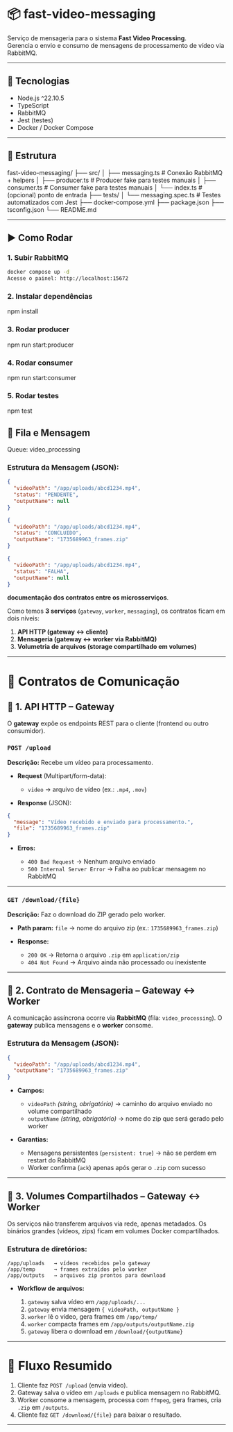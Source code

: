 # 📦 fast-video-messaging

Serviço de mensageria para o sistema **Fast Video Processing**.  
Gerencia o envio e consumo de mensagens de processamento de vídeo via RabbitMQ.

---

## 🚀 Tecnologias
- Node.js ^22.10.5
- TypeScript
- RabbitMQ
- Jest (testes)
- Docker / Docker Compose

---

## 📂 Estrutura

fast-video-messaging/
├── src/
│   ├── messaging.ts      # Conexão RabbitMQ + helpers
│   ├── producer.ts       # Producer fake para testes manuais
│   ├── consumer.ts       # Consumer fake para testes manuais
│   └── index.ts          # (opcional) ponto de entrada
├── tests/
│   └── messaging.spec.ts # Testes automatizados com Jest
├── docker-compose.yml
├── package.json
├── tsconfig.json
└── README.md


---

## ▶️ Como Rodar

### 1. Subir RabbitMQ
```bash
docker compose up -d
Acesse o painel: http://localhost:15672
```

### 2. Instalar dependências
npm install

### 3. Rodar producer
npm run start:producer

### 4. Rodar consumer
npm run start:consumer

### 5. Rodar testes
npm test

## 🔗 Fila e Mensagem

Queue: video_processing
### Estrutura da Mensagem (JSON):

```json
{
  "videoPath": "/app/uploads/abcd1234.mp4",
  "status": "PENDENTE", 
  "outputName": null
}
```
```json
{
  "videoPath": "/app/uploads/abcd1234.mp4",
  "status": "CONCLUIDO", 
  "outputName": "1735689963_frames.zip"
}
```
```json
{
  "videoPath": "/app/uploads/abcd1234.mp4",
  "status": "FALHA", 
  "outputName": null
}
```

**documentação dos contratos entre os microsserviços**.

Como temos **3 serviços** (`gateway`, `worker`, `messaging`), os contratos ficam em dois níveis:

1. **API HTTP (gateway ↔ cliente)**
2. **Mensageria (gateway ↔ worker via RabbitMQ)**
3. **Volumetria de arquivos (storage compartilhado em volumes)**

---

# 📄 Contratos de Comunicação

## 🔹 1. API HTTP – Gateway

O **gateway** expõe os endpoints REST para o cliente (frontend ou outro consumidor).

### `POST /upload`

**Descrição:** Recebe um vídeo para processamento.

* **Request** (Multipart/form-data):

  * `video` → arquivo de vídeo (ex.: `.mp4`, `.mov`)

* **Response** (JSON):

```json
{
  "message": "Vídeo recebido e enviado para processamento.",
  "file": "1735689963_frames.zip"
}
```

* **Erros:**

  * `400 Bad Request` → Nenhum arquivo enviado
  * `500 Internal Server Error` → Falha ao publicar mensagem no RabbitMQ

---

### `GET /download/{file}`

**Descrição:** Faz o download do ZIP gerado pelo worker.

* **Path param:** `file` → nome do arquivo zip (ex.: `1735689963_frames.zip`)

* **Response:**

  * `200 OK` → Retorna o arquivo `.zip` em `application/zip`
  * `404 Not Found` → Arquivo ainda não processado ou inexistente

---

## 🔹 2. Contrato de Mensageria – Gateway ↔ Worker

A comunicação assíncrona ocorre via **RabbitMQ** (fila: `video_processing`).
O **gateway** publica mensagens e o **worker** consome.

### Estrutura da Mensagem (JSON):

```json
{
  "videoPath": "/app/uploads/abcd1234.mp4",
  "outputName": "1735689963_frames.zip"
}
```

* **Campos:**

  * `videoPath` *(string, obrigatório)* → caminho do arquivo enviado no volume compartilhado
  * `outputName` *(string, obrigatório)* → nome do zip que será gerado pelo worker

* **Garantias:**

  * Mensagens persistentes (`persistent: true`) → não se perdem em restart do RabbitMQ
  * Worker confirma (`ack`) apenas após gerar o `.zip` com sucesso

---

## 🔹 3. Volumes Compartilhados – Gateway ↔ Worker

Os serviços não transferem arquivos via rede, apenas metadados.
Os binários grandes (vídeos, zips) ficam em volumes Docker compartilhados.

### Estrutura de diretórios:

```
/app/uploads   → vídeos recebidos pelo gateway
/app/temp      → frames extraídos pelo worker
/app/outputs   → arquivos zip prontos para download
```

* **Workflow de arquivos:**

  1. `gateway` salva vídeo em `/app/uploads/...`
  2. `gateway` envia mensagem `{ videoPath, outputName }`
  3. `worker` lê o vídeo, gera frames em `/app/temp/`
  4. `worker` compacta frames em `/app/outputs/outputName.zip`
  5. `gateway` libera o download em `/download/{outputName}`

---

# 🔹 Fluxo Resumido

1. Cliente faz `POST /upload` (envia vídeo).
2. Gateway salva o vídeo em `/uploads` e publica mensagem no RabbitMQ.
3. Worker consome a mensagem, processa com `ffmpeg`, gera frames, cria `.zip` em `/outputs`.
4. Cliente faz `GET /download/{file}` para baixar o resultado.

---
